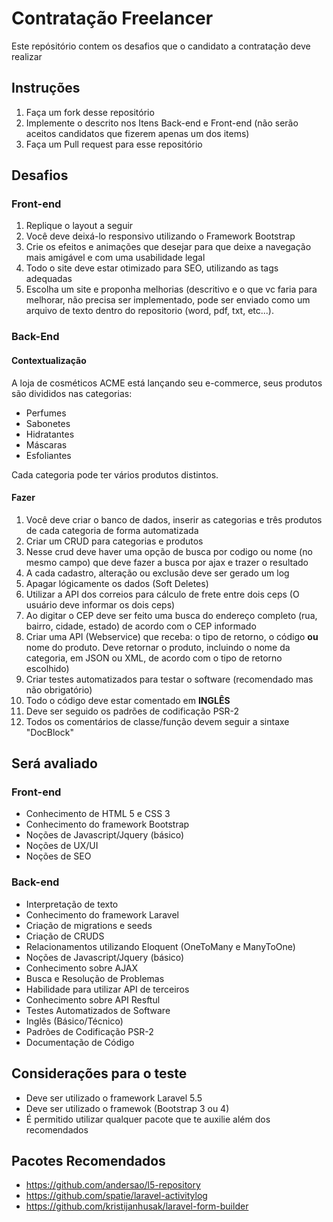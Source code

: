 # Contratação Freelancer
Este repósitório contem os desafios que o candidato a contratação deve realizar
## Instruções
1. Faça um fork desse repositório
2. Implemente o descrito nos Itens Back-end e Front-end (não serão aceitos candidatos que fizerem apenas um dos items)
3. Faça um Pull request para esse repositório
## Desafios
### Front-end
1. Replique o layout a seguir
2. Você deve deixá-lo responsivo utilizando o Framework Bootstrap
3. Crie os efeitos e animações que desejar para que deixe a navegação mais amigável e com uma usabilidade legal
4. Todo o site deve estar otimizado para SEO, utilizando as tags adequadas
5. Escolha um site e proponha melhorias (descritivo e o que vc faria para melhorar, não precisa ser implementado, pode ser enviado como um arquivo de texto dentro do repositorio (word, pdf, txt, etc...).
### Back-End
#### Contextualização
A loja de cosméticos ACME está lançando seu e-commerce, seus produtos são divididos nas categorias:
* Perfumes
* Sabonetes
* Hidratantes
* Máscaras
* Esfoliantes

Cada categoria pode ter vários produtos distintos.

#### Fazer
1. Você deve criar o banco de dados, inserir as categorias e três produtos de cada categoria de forma automatizada
2. Criar um CRUD para categorias e produtos
  1. Nesse crud deve haver uma opção de busca por codigo ou nome (no mesmo campo) que deve fazer a busca por ajax e trazer o resultado
  2. A cada cadastro, alteração ou exclusão deve ser gerado um log
  3. Apagar lógicamente os dados (Soft Deletes)
3. Utilizar a API dos correios para cálculo de frete entre dois ceps (O usuário deve informar os dois ceps)
  1. Ao digitar o CEP deve ser feito uma busca do endereço completo (rua, bairro, cidade, estado) de acordo com o CEP informado
4. Criar uma API (Webservice) que receba: o tipo de retorno, o código **ou** nome do produto. Deve retornar o produto, incluindo o nome da categoria, em JSON ou XML, de acordo com o tipo de retorno escolhido)
5. Criar testes automatizados para testar o software (recomendado mas não obrigatório)
6. Todo o código deve estar comentado em **INGLÊS**
7. Deve ser seguido os padrões de codificação PSR-2
8. Todos os comentários de classe/função devem seguir a sintaxe "DocBlock"
## Será avaliado
### Front-end
* Conhecimento de HTML 5 e CSS 3
* Conhecimento do framework Bootstrap
* Noções de Javascript/Jquery (básico)
* Noções de UX/UI
* Noções de SEO
### Back-end
* Interpretação de texto
* Conhecimento do framework Laravel
* Criação de migrations e seeds
* Criação de CRUDS
* Relacionamentos utilizando Eloquent (OneToMany e ManyToOne)
* Noções de Javascript/Jquery (básico)
* Conhecimento sobre AJAX
* Busca e Resolução de Problemas
* Habilidade para utilizar API de terceiros
* Conhecimento sobre API Resftul
* Testes Automatizados de Software
* Inglês (Básico/Técnico)
* Padrões de Codificação PSR-2
* Documentação de Código
## Considerações para o teste
* Deve ser utilizado o framework Laravel 5.5
* Deve ser utilizado o framewok (Bootstrap 3 ou 4)
* É permitido utilizar qualquer pacote que te auxilie além dos recomendados
## Pacotes Recomendados
* https://github.com/andersao/l5-repository
* https://github.com/spatie/laravel-activitylog
* https://github.com/kristijanhusak/laravel-form-builder
